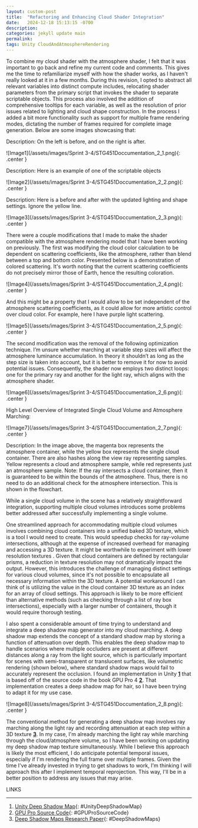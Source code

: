 ```yaml
---
layout: custom-post
title:  "Refactoring and Enhancing Cloud Shader Integration"
date:   2024-12-18 15:13:15 -0700
description: 
categories: jekyll update main
permalink:  
tags: Unity CloudAndAtmosphereRendering
---
```


To combine my cloud shader with the atmosphere shader, I felt that it was important to go back and refine my current code and comments. This gives me the time to refamiliarize myself with how the shader works, as I haven't really looked at it in a few months. During this revision, I opted to abstract all relevant variables into distinct compute includes, relocating shader parameters from the primary script that invokes the shader to separate scriptable objects. This process also involved the addition of comprehensive tooltips for each variable, as well as the resolution of prior issues related to lighting and cloud shape construction. In the process I added a bit more functionality such as support for multiple frame rendering modes, dictating the number of frames required for complete image generation. Below are some images showcasing that:

Description: On the left is before, and on the right is after.

![Image1](/assets/images/Sprint 3-4/STG451Doccumentation_2_1.png){: .center }

Description: Here is an example of one of the scriptable objects

![Image2](/assets/images/Sprint 3-4/STG451Doccumentation_2_2.png){: .center }

Description: Here is a before and after with the updated lighting and shape settings. Ignore the yellow line. 

![Image3](/assets/images/Sprint 3-4/STG451Doccumentation_2_3.png){: .center }

There were a couple modifications that I made to make the shader compatible with the atmosphere rendering model that I have been working on previously. The first was modifying the cloud color calculation to be dependent on scattering coefficients, like the atmosphere, rather than blend between a top and bottom color.  Presented below  is a demonstration of colored scattering. It's worth noting that the current scattering coefficients do not precisely mirror those of Earth, hence the resulting coloration.

![Image4](/assets/images/Sprint 3-4/STG451Doccumentation_2_4.png){: .center }

And this might be a property that I would allow to be set independent of the atmosphere scattering coefficients, as it could allow for more artistic control over cloud color. For example, here I have purple light scattering. 

![Image5](/assets/images/Sprint 3-4/STG451Doccumentation_2_5.png){: .center }

The second modification was the removal of the following optimization technique. I’m unsure whether marching at variable step sizes will affect the atmosphere luminance accumulation. In theory it shouldn’t as long as the step size is taken into account, but it is better to remove it for now to avoid potential issues.  Consequently, the shader now employs two distinct loops: one for the primary ray and another for the light ray, which aligns with the atmosphere shader.

![Image6](/assets/images/Sprint 3-4/STG451Doccumentation_2_6.png){: .center }

High Level Overview of Integrated Single Cloud Volume and Atmosphere Marching:

![Image7](/assets/images/Sprint 3-4/STG451Doccumentation_2_7.png){: .center }

Description: In the image above, the magenta box represents the atmosphere container, while the yellow box represents the single cloud container. There are also hashes along the view ray representing samples. Yellow represents a cloud and atmosphere sample, while red represents just an atmosphere sample.
Note: If the ray intersects a cloud container, then it is guaranteed to be within the bounds of the atmosphere. Thus, there is no need to do an additional check for the atmosphere intersection. This is shown in the flowchart. 



While a single cloud volume in the scene has a relatively straightforward integration, supporting multiple cloud volumes introduces some problems better addressed after successfully implementing a single volume.

One streamlined approach for accommodating multiple cloud volumes involves combining cloud containers into a unified baked 3D texture, which is a tool I would need to create. This would speedup checks for ray-volume intersections, although at the expense of increased overhead for managing and accessing a 3D texture. It might be worthwhile to experiment with lower resolution textures . Given that cloud containers are defined by rectangular prisms, a reduction in texture resolution may not dramatically impact the output. However, this introduces the challenge of managing distinct settings for various cloud volumes, since it's not possible to encapsulate all necessary information within the 3D texture.  A potential workaround I can think of is utilizing the value in the cloud container 3D texture as an index for an array of cloud settings. This approach is likely to be more efficient than alternative methods (such as checking through a list of ray box intersections),  especially with a larger number of containers, though it would require thorough testing.


I also spent a considerable amount of time trying to understand and integrate a deep shadow map generator into my cloud marching. A deep shadow map extends the concept of a standard shadow map by storing a function of attenuation over depth. This enables the deep shadow map to handle scenarios where multiple occluders are present at different distances along a ray from the light source, which is particularly important for scenes with semi-transparent or translucent surfaces, like volumetric rendering (shown below), where standard shadow maps would fail to accurately represent the occlusion. I found an implementation in Unity **[1](#UnityDeepShadowMap)** that is based off of the source code in the book GPU Pro 4 **[2](#GPUProSourceCode)**. That implementation creates a deep shadow map for hair, so I have been trying to adapt it for my use case. 

![Image8](/assets/images/Sprint 3-4/STG451Doccumentation_2_8.png){: .center }

The conventional method for generating a deep shadow map involves ray marching along the light ray and recording attenuation at each step within a 3D texture **[3](#DeepShadowMaps)**.  In my case, I'm already marching the light ray while marching through the cloud/atmosphere volume, so I have been working on updating my deep shadow map texture simultaneously. While I believe this approach is likely the most efficient, I do anticipate potential temporal issues, especially if I'm rendering the full frame over multiple frames. Given the time I've already invested in trying to get shadows to work, I'm thinking I will approach this after I implement temporal reprojection. This way, I'll be in a better position to address any issues that may arise.

<div class="reusable-divider">
    <span class="small-header-text">LINKS</span>
    <hr>
</div>


1. [Unity Deep Shadow Map](https://github.com/ecidevilin/DeepShadowMap/tree/master){: #UnityDeepShadowMap}
2. [GPU Pro Source Code](https://github.com/ecidevilin/GPU-Pro-Books-Source-Code){: #GPUProSourceCode}
3. [Deep Shadow Maps Research Paper](https://graphics.stanford.edu/papers/deepshadows/deepshad.pdf){: #DeepShadowMaps}


[jekyll-docs]: https://jekyllrb.com/docs/home
[jekyll-gh]:   https://github.com/jekyll/jekyll
[jekyll-talk]: https://talk.jekyllrb.com/
